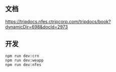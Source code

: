 ## 文档
https://tripdocs.nfes.ctripcorp.com/tripdocs/book?dynamicDir=698&docId=2973

## 开发
```
npm run dev:crn     
npm run dev:weapp   
npm run dev:nfes
```

